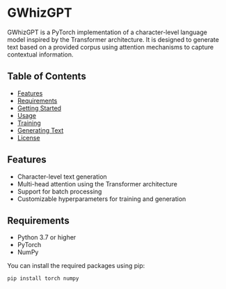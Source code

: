 # GWhizGPT

GWhizGPT is a PyTorch implementation of a character-level language model inspired by the Transformer architecture. It is designed to generate text based on a provided corpus using attention mechanisms to capture contextual information.

## Table of Contents
- [Features](#features)
- [Requirements](#requirements)
- [Getting Started](#getting-started)
- [Usage](#usage)
- [Training](#training)
- [Generating Text](#generating-text)
- [License](#license)

## Features
- Character-level text generation
- Multi-head attention using the Transformer architecture
- Support for batch processing
- Customizable hyperparameters for training and generation

## Requirements
- Python 3.7 or higher
- PyTorch
- NumPy

You can install the required packages using pip:

```bash
pip install torch numpy
